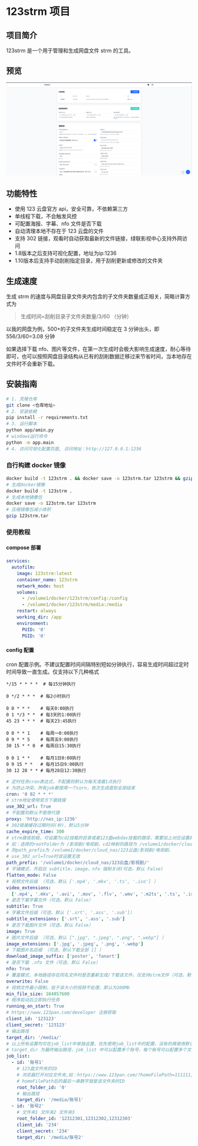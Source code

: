 # 123strm 项目

## 项目简介

123strm 是一个用于管理和生成网盘文件 strm 的工具。

## 预览

![预览](./webui-preview.png)

## 功能特性

- 使用 123 云盘官方 api，安全可靠，不依赖第三方
- 单线程下载，不会触发风控
- 可配置海报、字幕、nfo 文件是否下载
- 自动清理本地不存在于 123 云盘的文件
- 支持 302 链接，观看时自动获取最新的文件链接，绿联影视中心支持外网访问
- 1.8版本之后支持可视化配置，地址为ip:1236
- 1.10版本后支持手动刮削指定目录，用于刮削更新或修改的文件夹

## 生成速度

生成 strm 的速度与网盘目录文件夹内包含的子文件夹数量成正相关，简略计算方式为

> 生成时间=刮削目录子文件夹数量/3/60 （分钟）

以我的网盘为例，500+的子文件夹生成时间稳定在 3 分钟出头，即 556/3/60=3.08 分钟

如果选择下载 nfo、图片等文件，在第一次生成时会极大影响生成速度，耐心等待即可，也可以按照网盘目录结构从已有的刮削数据迁移过来节省时间，当本地存在文件时不会重新下载。

## 安装指南

```bash
# 1. 克隆仓库
git clone <仓库地址>
# 2. 安装依赖
pip install -r requirements.txt
# 3. 运行脚本
python app/amin.py
# windows运行命令
python -m app.main
# 4. 访问可视化配置页面, 访问地址：http://127.0.0.1:1236
```

### 自行构建 docker 镜像

```bash
docker build -t 123strm . && docker save -o 123strm.tar 123strm && gzip 123strm.tar
# 生成docker镜像
docker build -t 123strm .
# 生成本地镜像包
docker save -o 123strm.tar 123strm
# 压缩镜像包减小体积
gzip 123strm.tar
```

### 使用教程

#### compose 部署

```yml
services:
  autofilm:
    image: 123strm:latest
    container_name: 123strm
    network_mode: host
    volumes:
      - /volume1/docker/123strm/config:/config
      - /volume1/docker/123strm/media:/media
    restart: always
    working_dir: /app
    environment:
      PUID: '0'
      PGID: '0'
```

#### config 配置

cron 配置示例。不建议配置时间间隔特别短如分钟执行，容易生成时间超过定时时间导致一直生成。仅支持以下几种格式

```
*/15 * * * *  # 每15分钟执行

0 */2 * * *  # 每2小时执行

0 0 * * *    # 每天0:00执行
0 1 */3 * *  # 每3天的1:00执行
45 23 * * *  # 每天23:45执行

0 0 * * 1    # 每周一0:00执行
0 9 * * 5    # 每周五9:00执行
30 15 * * 0  # 每周日15:30执行

0 0 1 * *    # 每月1日0:00执行
0 9 15 * *   # 每月15日9:00执行
30 12 28 * * # 每月28日12:30执行
```

```yml
# 定时任务cron表达式，不配置则默认为每天凌晨1点执行
# 为防止冲突，所有job都使用一个corn，依次生成直到全部结束
cron: '0 02 * * *'
# strm地址使用官方下载链接
use_302_url: True
# 不配置则默认不使用代理
proxy: 'http://nas_ip:1236'
# 302链接缓存过期时间(秒)，默认5分钟
cache_expire_time: 300
# strm路径前缀，可设置为cd2挂载的目录或者123盘webdav挂载的路径，需要加上对应设置的rootFolder的文件夹目录
# 如：选择的rootFolder为 /影视剧/电视剧，cd2映射的路径为 /volume1/docker/cloud_nas/123云盘
# 则path_prefix为 /volume1/docker/cloud_nas/123云盘/影视剧/电视剧、
# use_302_url=True时该设置无效
path_prefix: '/volume1/docker/cloud_nas/123云盘/影视剧/'
# 平铺模式，开启后 subtitle、image、nfo 强制关闭(可选，默认 False)
flatten_mode: False
# 视频文件后缀 （可选，默认 ['.mp4', '.mkv', '.ts', '.iso'] ）
video_extensions:
  ['.mp4', '.mkv', '.avi', '.mov', '.flv', '.wmv', '.m2ts', '.ts', '.iso']
# 是否下载字幕文件（可选，默认 False）
subtitle: True
# 字幕文件后缀（可选，默认 ['.srt', '.ass', '.sub']）
subtitle_extensions: ['.srt', '.ass', '.sub']
# 是否下载图片文件（可选，默认 False）
image: True
# 图片文件后缀 （可选，默认 [".jpg", ".jpeg", ".png", ".webp"] ）
image_extensions: ['.jpg', '.jpeg', '.png', '.webp']
# 下载图片名后缀 （可选，默认下载全部 [] ）
download_image_suffix: ['poster', 'fanart']
# 是否下载 .nfo 文件（可选，默认 False）
nfo: True
# 覆盖模式，本地路径存在同名文件时是否重新生成/下载该文件，仅支持strm文件（可选，默认 False）
overwrite: False
# 视频文件最小限制，低于该大小的视频不处理，默认为100Mb
min_file_size: 104857600
# 程序启动后立即执行任务
running_on_start: True
# https://www.123pan.com/developer 注册获取
client_id: '123123'
client_secret: '123123'
# 输出路径
target_dir: '/media/'
# 以上所有设置均可在job_list中单独设置，优先使用job_list中的配置，没有的再使用默认值
# target_dir 为最终输出路径，job_list 中可以配置多个账号，每个账号可以配置多个文件夹，该配置必须为每个Job配置独立的文件夹，不能嵌套，不能相互包含，否则生成后会清空非Job配置获取的文件
job_list:
  - id: '账号1'
    # 123盘文件夹的ID
    # 浏览器打开对应文件夹,如：https://www.123pan.com/?homeFilePath=111111,222222
    # homeFilePath后的最后一串数字就是该文件夹的ID
    root_folder_id: '0'
    # 输出路径
    target_dir: '/media/账号1'
  - id: '账号2'
    # 文件夹1 文件夹2 文件夹3
    root_folder_id: '12312301,12312302,12312303'
    client_id: '234'
    client_secret: '234'
    target_dir: '/media/账号2'
```
